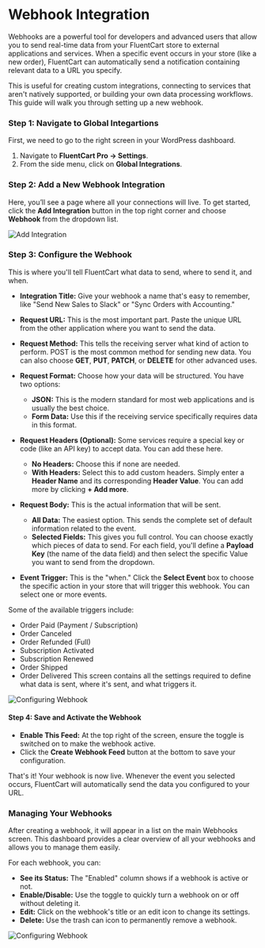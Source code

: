 # Webhook Integration

Webhooks are a powerful tool for developers and advanced users that allow you to send real-time data from your FluentCart store to external applications and services. When a specific event occurs in your store (like a new order), FluentCart can automatically send a notification containing relevant data to a URL you specify.

This is useful for creating custom integrations, connecting to services that aren't natively supported, or building your own data processing workflows. This guide will walk you through setting up a new webhook.

### Step 1: Navigate to Global Integartions

First, we need to go to the right screen in your WordPress dashboard.

1. Navigate to **FluentCart Pro → Settings**.
2. From the side menu, click on **Global Integrations**.

### Step 2: Add a New Webhook Integration

Here, you’ll see a page where all your connections will live. To get started, click the **Add Integration** button in the top right corner and choose **Webhook** from the dropdown list.

![Add Integration](/images/integrations/webhook/add-integration.webp)


### Step 3: Configure the Webhook

This is where you'll tell FluentCart what data to send, where to send it, and when.

 * **Integration Title:** Give your webhook a name that's easy to remember, like "Send New Sales to Slack" or "Sync Orders with Accounting."
 * **Request URL:** This is the most important part. Paste the unique URL from the other application where you want to send the data.
 * **Request Method:** This tells the receiving server what kind of action to perform. POST is the most common method for sending new data. You can also choose **GET**, **PUT**, **PATCH**, or **DELETE** for other advanced uses.
 * **Request Format:** Choose how your data will be structured. You have two options:
    * **JSON:** This is the modern standard for most web applications and is usually the best choice.
    * **Form Data:** Use this if the receiving service specifically requires data in this format.
 * **Request Headers (Optional):** Some services require a special key or code (like an API key) to accept data. You can add these here.
    * **No Headers:** Choose this if none are needed.
    * **With Headers:** Select this to add custom headers. Simply enter a **Header Name** and its corresponding **Header Value**. You can add more by clicking **+ Add more**.

 * **Request Body:** This is the actual information that will be sent.
    * **All Data:** The easiest option. This sends the complete set of default information related to the event.
    * **Selected Fields:** This gives you full control. You can choose exactly which pieces of data to send. For each field, you'll define a **Payload Key** (the name of the data field) and then select the specific Value you want to send from the dropdown.
 * **Event Trigger:** This is the "when." Click the **Select Event** box to choose the specific action in your store that will trigger this webhook. You can select one or more events.

Some of the available triggers include:
 * Order Paid (Payment / Subscription)
 * Order Canceled
 * Order Refunded (Full)
 * Subscription Activated
 * Subscription Renewed
 * Order Shipped
 * Order Delivered
 This screen contains all the settings required to define what data is sent, where it's sent, and what triggers it.

![Configuring Webhook](/images/integrations/webhook/configuring-webhook.webp)

#### Step 4: Save and Activate the Webhook

* **Enable This Feed:** At the top right of the screen, ensure the toggle is switched on to make the webhook active.
* Click the **Create Webhook Feed** button at the bottom to save your configuration.

That's it! Your webhook is now live. Whenever the event you selected occurs, FluentCart will automatically send the data you configured to your URL.

### Managing Your Webhooks

After creating a webhook, it will appear in a list on the main Webhooks screen. This dashboard provides a clear overview of all your webhooks and allows you to manage them easily.

For each webhook, you can:

 * **See its Status:** The "Enabled" column shows if a webhook is active or not.
 * **Enable/Disable:** Use the toggle to quickly turn a webhook on or off without deleting it.
 * **Edit:** Click on the webhook's title or an edit icon to change its settings.
 * **Delete:** Use the trash can icon to permanently remove a webhook.

![Configuring Webhook](/images/integrations/webhook/managing-your-webhook.webp)

